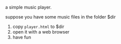 a simple music player.

suppose you have some music files in the folder $dir
 1. copy `player.html` to $dir
 2. open it with a web browser
 3. have fun
 
